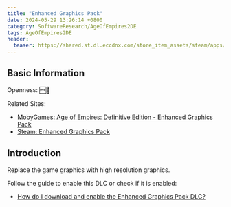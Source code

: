 ```yaml
---
title: "Enhanced Graphics Pack"
date: 2024-05-29 13:26:14 +0800
category: SoftwareResearch/AgeOfEmpires2DE
tags: AgeOfEmpires2DE
header:
  teaser: https://shared.st.dl.eccdnx.com/store_item_assets/steam/apps/1039811/header.jpg?t=1682554202
---
```


## Basic Information

Openness: 🆓📖

Related Sites:

* [MobyGames: Age of Empires: Definitive Edition - Enhanced Graphics Pack](https://www.mobygames.com/game/137296/age-of-empires-ii-definitive-edition-enhanced-graphics-pack/)
* [Steam: Enhanced Graphics Pack](https://store.steampowered.com/app/1039811/Enhanced_Graphics_Pack/)

## Introduction

Replace the game graphics with high resolution graphics.

Follow the guide to enable this DLC or check if it is enabled:

* [How do I download and enable the Enhanced Graphics Pack DLC?](https://support.ageofempires.com/hc/en-us/articles/360047305452-How-do-I-download-and-enable-the-Enhanced-Graphics-Pack-DLC)

